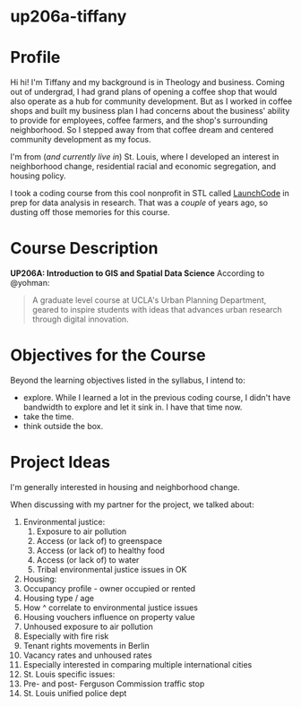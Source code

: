 # up206a-tiffany

# Profile

Hi hi! I'm Tiffany and my background is in Theology and business. Coming out of undergrad, I had grand plans of opening a coffee shop that would also operate as a hub for community development. But as I worked in coffee shops and built my business plan I had concerns about the business' ability to provide for employees, coffee farmers, and the shop's surrounding neighborhood. So I stepped away from that coffee dream and centered community development as my focus. 

I'm from (*and currently live in*) St. Louis, where I developed an interest in neighborhood change, residential racial and economic segregation, and housing policy.

I took a coding course from this cool nonprofit in STL called [LaunchCode](https://www.launchcode.org/) in prep for data analysis in research. That was a *couple* of years ago, so dusting off those memories for this course. 

# Course Description

**UP206A: Introduction to GIS and Spatial Data Science** According to @yohman:

> A graduate level course at UCLA's Urban Planning Department, 
> geared to inspire students with ideas that advances urban research through digital innovation.

# Objectives for the Course

Beyond the learning objectives listed in the syllabus, I intend to: 
* explore. While I learned a lot in the previous coding course, I didn't have bandwidth to explore and let it sink in. I have that time now. 
* take the time.
* think outside the box. 


# Project Ideas

I'm generally interested in housing and neighborhood change. 

When discussing with my partner for the project, we talked about: 

1. Environmental justice: 
   1. Exposure to air pollution
   1. Access (or lack of) to greenspace
   1. Access (or lack of) to healthy food
   1. Access (or lack of) to water
   1. Tribal environmental justice issues in OK
1. Housing: 
  1. Occupancy profile - owner occupied or rented
  1. Housing type / age
  1. How ^ correlate to environmental justice issues
  1. Housing vouchers influence on property value
1. Unhoused exposure to air pollution
  1. Especially with fire risk
1. Tenant rights movements in Berlin
  1. Vacancy rates and unhoused rates
1. Especially interested in comparing multiple international cities
1. St. Louis specific issues: 
  1. Pre- and post- Ferguson Commission traffic stop
  1. St. Louis unified police dept
  

